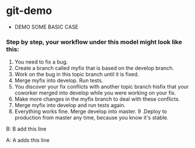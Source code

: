 # git-demo

* DEMO SOME BASIC CASE

### Step by step, your workflow under this model might look like this:

1. You need to fix a bug.
2. Create a branch called myfix that is based on the develop branch.
3. Work on the bug in this topic branch until it is fixed.
4. Merge myfix into develop. Run tests.
5. You discover your fix conflicts with another topic branch hisfix that your coworker merged into develop while you were working on your fix.
6. Make more changes in the myfix branch to deal with these conflicts.
7. Merge myfix into develop and run tests again.
8. Everything works fine. Merge develop into master.
9 .Deploy to production from master any time, because you know it's stable.

B: B add this line

A: A adds this line